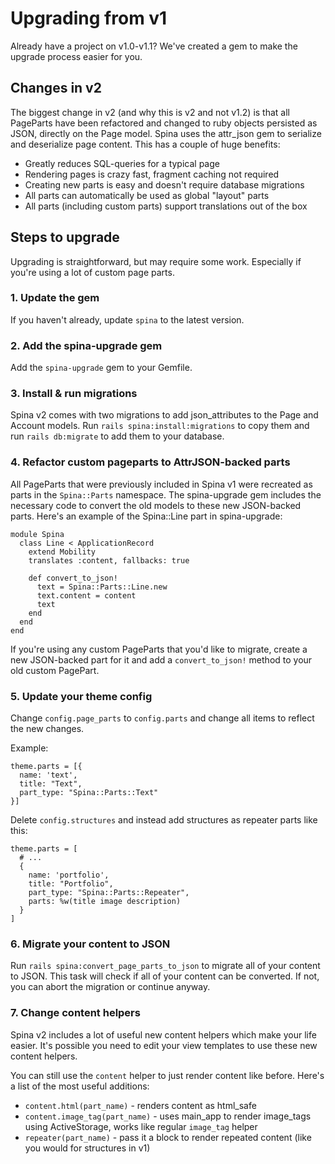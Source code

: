 # Upgrading from v1

Already have a project on v1.0-v1.1? We've created a gem to make the upgrade process easier for you. 

## Changes in v2
The biggest change in v2 (and why this is v2 and not v1.2) is that all PageParts have been refactored and changed to ruby objects persisted as JSON, directly on the Page model. Spina uses the attr_json gem to serialize and deserialize page content. This has a couple of huge benefits: 

- Greatly reduces SQL-queries for a typical page
- Rendering pages is crazy fast, fragment caching not required
- Creating new parts is easy and doesn't require database migrations
- All parts can automatically be used as global "layout" parts
- All parts (including custom parts) support translations out of the box

## Steps to upgrade
Upgrading is straightforward, but may require some work. Especially if you're using a lot of custom page parts.

### 1. Update the gem
If you haven't already, update `spina` to the latest version.

### 2. Add the spina-upgrade gem
Add the `spina-upgrade` gem to your Gemfile.

### 3. Install & run migrations
Spina v2 comes with two migrations to add json_attributes to the Page and Account models. Run `rails spina:install:migrations` to copy them and run `rails db:migrate` to add them to your database.

### 4. Refactor custom pageparts to AttrJSON-backed parts
All PageParts that were previously included in Spina v1 were recreated as parts in the `Spina::Parts` namespace. The spina-upgrade gem includes the necessary code to convert the old models to these new JSON-backed parts. Here's an example of the Spina::Line part in spina-upgrade:

```
module Spina
  class Line < ApplicationRecord
    extend Mobility
    translates :content, fallbacks: true

    def convert_to_json!
      text = Spina::Parts::Line.new
      text.content = content
      text
    end
  end
end
```

If you're using any custom PageParts that you'd like to migrate, create a new JSON-backed part for it and add a `convert_to_json!` method to your old custom PagePart.

### 5. Update your theme config

Change `config.page_parts` to `config.parts` and change all items to reflect the new changes.

Example:
```
theme.parts = [{
  name: 'text',
  title: "Text",
  part_type: "Spina::Parts::Text"
}]
```

Delete `config.structures` and instead add structures as repeater parts like this:

```
theme.parts = [
  # ...
  {
    name: 'portfolio',
    title: "Portfolio",
    part_type: "Spina::Parts::Repeater",
    parts: %w(title image description)
  }
]
```

### 6. Migrate your content to JSON

Run `rails spina:convert_page_parts_to_json` to migrate all of your content to JSON. This task will check if all of your content can be converted. If not, you can abort the migration or continue anyway.

### 7. Change content helpers

Spina v2 includes a lot of useful new content helpers which make your life easier. It's possible you need to edit your view templates to use these new content helpers.

You can still use the `content` helper to just render content like before. Here's a list of the most useful additions:

- `content.html(part_name)` - renders content as html_safe
- `content.image_tag(part_name)` - uses main_app to render image_tags using ActiveStorage, works like regular `image_tag` helper
- `repeater(part_name)` - pass it a block to render repeated content (like you would for structures in v1)
